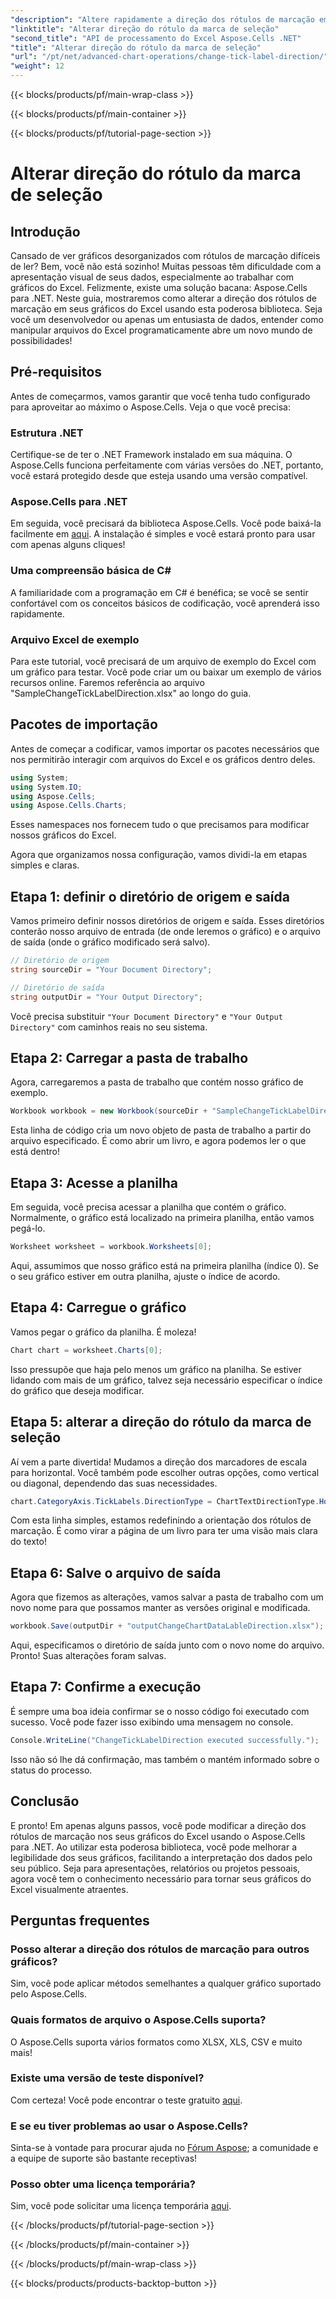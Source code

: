 ```yaml
---
"description": "Altere rapidamente a direção dos rótulos de marcação em gráficos do Excel com o Aspose.Cells para .NET. Siga este guia para uma implementação perfeita."
"linktitle": "Alterar direção do rótulo da marca de seleção"
"second_title": "API de processamento do Excel Aspose.Cells .NET"
"title": "Alterar direção do rótulo da marca de seleção"
"url": "/pt/net/advanced-chart-operations/change-tick-label-direction/"
"weight": 12
---
```


{{< blocks/products/pf/main-wrap-class >}}

{{< blocks/products/pf/main-container >}}

{{< blocks/products/pf/tutorial-page-section >}}

# Alterar direção do rótulo da marca de seleção

## Introdução

Cansado de ver gráficos desorganizados com rótulos de marcação difíceis de ler? Bem, você não está sozinho! Muitas pessoas têm dificuldade com a apresentação visual de seus dados, especialmente ao trabalhar com gráficos do Excel. Felizmente, existe uma solução bacana: Aspose.Cells para .NET. Neste guia, mostraremos como alterar a direção dos rótulos de marcação em seus gráficos do Excel usando esta poderosa biblioteca. Seja você um desenvolvedor ou apenas um entusiasta de dados, entender como manipular arquivos do Excel programaticamente abre um novo mundo de possibilidades!

## Pré-requisitos

Antes de começarmos, vamos garantir que você tenha tudo configurado para aproveitar ao máximo o Aspose.Cells. Veja o que você precisa:

### Estrutura .NET

Certifique-se de ter o .NET Framework instalado em sua máquina. O Aspose.Cells funciona perfeitamente com várias versões do .NET, portanto, você estará protegido desde que esteja usando uma versão compatível.

### Aspose.Cells para .NET

Em seguida, você precisará da biblioteca Aspose.Cells. Você pode baixá-la facilmente em [aqui](https://releases.aspose.com/cells/net/). A instalação é simples e você estará pronto para usar com apenas alguns cliques!

### Uma compreensão básica de C#

A familiaridade com a programação em C# é benéfica; se você se sentir confortável com os conceitos básicos de codificação, você aprenderá isso rapidamente. 

### Arquivo Excel de exemplo

Para este tutorial, você precisará de um arquivo de exemplo do Excel com um gráfico para testar. Você pode criar um ou baixar um exemplo de vários recursos online. Faremos referência ao arquivo "SampleChangeTickLabelDirection.xlsx" ao longo do guia.

## Pacotes de importação

Antes de começar a codificar, vamos importar os pacotes necessários que nos permitirão interagir com arquivos do Excel e os gráficos dentro deles.

```csharp
using System;
using System.IO;
using Aspose.Cells;
using Aspose.Cells.Charts;
```

Esses namespaces nos fornecem tudo o que precisamos para modificar nossos gráficos do Excel. 

Agora que organizamos nossa configuração, vamos dividi-la em etapas simples e claras.

## Etapa 1: definir o diretório de origem e saída

Vamos primeiro definir nossos diretórios de origem e saída. Esses diretórios conterão nosso arquivo de entrada (de onde leremos o gráfico) e o arquivo de saída (onde o gráfico modificado será salvo).

```csharp
// Diretório de origem
string sourceDir = "Your Document Directory";

// Diretório de saída
string outputDir = "Your Output Directory";
```

Você precisa substituir `"Your Document Directory"` e `"Your Output Directory"` com caminhos reais no seu sistema. 

## Etapa 2: Carregar a pasta de trabalho

Agora, carregaremos a pasta de trabalho que contém nosso gráfico de exemplo. 

```csharp
Workbook workbook = new Workbook(sourceDir + "SampleChangeTickLabelDirection.xlsx");
```

Esta linha de código cria um novo objeto de pasta de trabalho a partir do arquivo especificado. É como abrir um livro, e agora podemos ler o que está dentro!

## Etapa 3: Acesse a planilha

Em seguida, você precisa acessar a planilha que contém o gráfico. Normalmente, o gráfico está localizado na primeira planilha, então vamos pegá-lo.

```csharp
Worksheet worksheet = workbook.Worksheets[0];
```

Aqui, assumimos que nosso gráfico está na primeira planilha (índice 0). Se o seu gráfico estiver em outra planilha, ajuste o índice de acordo. 

## Etapa 4: Carregue o gráfico

Vamos pegar o gráfico da planilha. É moleza!

```csharp
Chart chart = worksheet.Charts[0];
```

Isso pressupõe que haja pelo menos um gráfico na planilha. Se estiver lidando com mais de um gráfico, talvez seja necessário especificar o índice do gráfico que deseja modificar.

## Etapa 5: alterar a direção do rótulo da marca de seleção

Aí vem a parte divertida! Mudamos a direção dos marcadores de escala para horizontal. Você também pode escolher outras opções, como vertical ou diagonal, dependendo das suas necessidades.

```csharp
chart.CategoryAxis.TickLabels.DirectionType = ChartTextDirectionType.Horizontal;
```

Com esta linha simples, estamos redefinindo a orientação dos rótulos de marcação. É como virar a página de um livro para ter uma visão mais clara do texto!

## Etapa 6: Salve o arquivo de saída

Agora que fizemos as alterações, vamos salvar a pasta de trabalho com um novo nome para que possamos manter as versões original e modificada.

```csharp
workbook.Save(outputDir + "outputChangeChartDataLableDirection.xlsx");
```

Aqui, especificamos o diretório de saída junto com o novo nome do arquivo. Pronto! Suas alterações foram salvas.

## Etapa 7: Confirme a execução

É sempre uma boa ideia confirmar se o nosso código foi executado com sucesso. Você pode fazer isso exibindo uma mensagem no console.

```csharp
Console.WriteLine("ChangeTickLabelDirection executed successfully.");
```

Isso não só lhe dá confirmação, mas também o mantém informado sobre o status do processo. 

## Conclusão

E pronto! Em apenas alguns passos, você pode modificar a direção dos rótulos de marcação nos seus gráficos do Excel usando o Aspose.Cells para .NET. Ao utilizar esta poderosa biblioteca, você pode melhorar a legibilidade dos seus gráficos, facilitando a interpretação dos dados pelo seu público. Seja para apresentações, relatórios ou projetos pessoais, agora você tem o conhecimento necessário para tornar seus gráficos do Excel visualmente atraentes.

## Perguntas frequentes

### Posso alterar a direção dos rótulos de marcação para outros gráficos?  
Sim, você pode aplicar métodos semelhantes a qualquer gráfico suportado pelo Aspose.Cells.

### Quais formatos de arquivo o Aspose.Cells suporta?  
O Aspose.Cells suporta vários formatos como XLSX, XLS, CSV e muito mais!

### Existe uma versão de teste disponível?  
Com certeza! Você pode encontrar o teste gratuito [aqui](https://releases.aspose.com/).

### E se eu tiver problemas ao usar o Aspose.Cells?  
Sinta-se à vontade para procurar ajuda no [Fórum Aspose](https://forum.aspose.com/c/cells/9); a comunidade e a equipe de suporte são bastante receptivas!

### Posso obter uma licença temporária?  
Sim, você pode solicitar uma licença temporária [aqui](https://purchase.aspose.com/temporary-license/).

{{< /blocks/products/pf/tutorial-page-section >}}

{{< /blocks/products/pf/main-container >}}

{{< /blocks/products/pf/main-wrap-class >}}

{{< blocks/products/products-backtop-button >}}